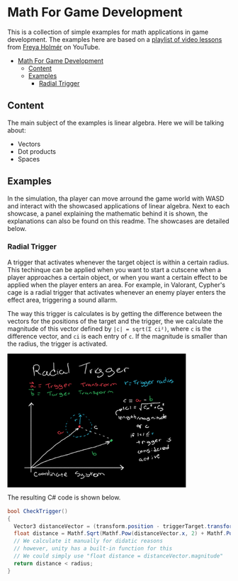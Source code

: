# Math For Game Development

This is a collection of simple examples for math applications in game development. The examples here are based on a [playlist of video lessons](https://youtube.com/playlist?list=PLImQaTpSAdsD88wprTConznD1OY1EfK_V) from [Freya Holmér](https://www.youtube.com/c/Acegikmo) on YouTube.

- [Math For Game Development](#math-for-game-development)
  - [Content](#content)
  - [Examples](#examples)
    - [Radial Trigger](#radial-trigger)

## Content

The main subject of the examples is linear algebra. Here we will be talking about:
* Vectors
* Dot products
* Spaces

## Examples

In the simulation, tha player can move arround the game world with WASD and interact with the showcased applications of linear algebra. Next to each showcase, a panel explaining the mathematic behind it is shown, the explanations can also be found on this readme. The showcases are detailed below.

### Radial Trigger

A trigger that activates whenever the target object is within a certain radius. This techinque can be applied when you want to start a cutscene when a player approaches a certain object, or when you want a certain effect to be applied when the player enters an area. For example, in Valorant, Cypher's cage is a radial trigger that activates whenever an enemy player enters the effect area, triggering a sound allarm.

The way this trigger is calculates is by getting the difference between the vectors for the positions of the target and the trigger, the we calculate the magnitude of this vector defined by `|c| = sqrt(Σ ci²)`, where `c` is the difference vector, and `ci` is each entry of `c`. If the magnitude is smaller than the radius, the trigger is activated.

<img align="center" width="80%" src="./Assets/Sprites/game-mahts-radiual-trigger.png"/>

The resulting C# code is shown below.

```csharp
bool CheckTrigger()
{
  Vector3 distanceVector = (transform.position - triggerTarget.transform.position);
  float distance = Mathf.Sqrt(Mathf.Pow(distanceVector.x, 2) + Mathf.Pow(distanceVector.y, 2) + Mathf.Pow(distanceVector.z, 2));
  // We calculate it manually for didatic reasons
  // however, unity has a built-in function for this
  // We could simply use "float distance = distanceVector.magnitude"
  return distance < radius;
}
```
